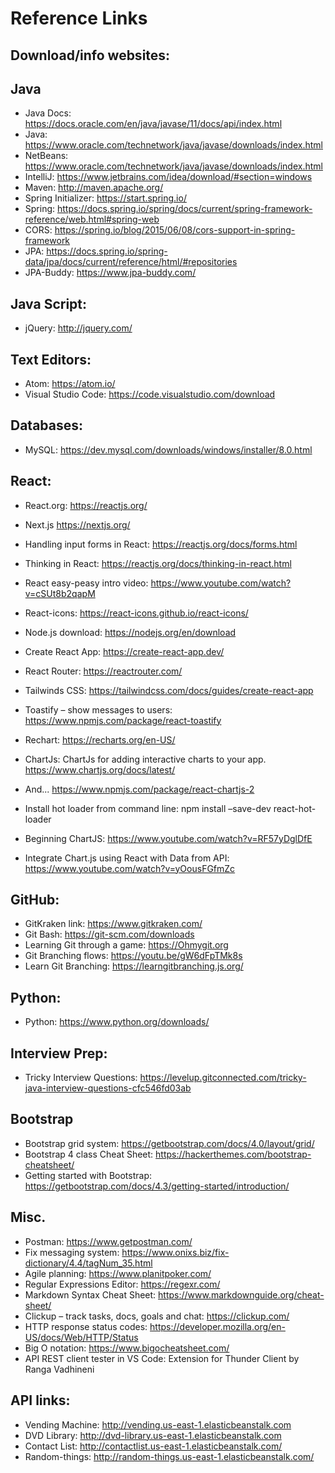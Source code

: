 # Reference Links
## Download/info websites: 
## Java
- Java Docs: https://docs.oracle.com/en/java/javase/11/docs/api/index.html 
- Java: https://www.oracle.com/technetwork/java/javase/downloads/index.html
- NetBeans: https://www.oracle.com/technetwork/java/javase/downloads/index.html
- IntelliJ: https://www.jetbrains.com/idea/download/#section=windows
- Maven: http://maven.apache.org/
- Spring Initializer:  https://start.spring.io/ 
- Spring: https://docs.spring.io/spring/docs/current/spring-framework-reference/web.html#spring-web
- CORS: https://spring.io/blog/2015/06/08/cors-support-in-spring-framework
- JPA: https://docs.spring.io/spring-data/jpa/docs/current/reference/html/#repositories 
- JPA-Buddy: https://www.jpa-buddy.com/ 

## Java Script:
- jQuery: http://jquery.com/

## Text Editors:
- Atom: https://atom.io/
- Visual Studio Code: https://code.visualstudio.com/download

## Databases:
- MySQL: https://dev.mysql.com/downloads/windows/installer/8.0.html 

## React: 
- React.org: https://reactjs.org/
- Next.js https://nextjs.org/
- Handling input forms in React: https://reactjs.org/docs/forms.html 
- Thinking in React: https://reactjs.org/docs/thinking-in-react.html  
- React easy-peasy intro video: https://www.youtube.com/watch?v=cSUt8b2qapM
- React-icons: https://react-icons.github.io/react-icons/ 
- Node.js download: https://nodejs.org/en/download 
- Create React App: https://create-react-app.dev/ 
- React Router: https://reactrouter.com/ 
- Tailwinds CSS: https://tailwindcss.com/docs/guides/create-react-app 
- Toastify – show messages to users: https://www.npmjs.com/package/react-toastify   
- Rechart:  https://recharts.org/en-US/ 
- ChartJs: ChartJs for adding interactive charts to your app. https://www.chartjs.org/docs/latest/ 

- And... https://www.npmjs.com/package/react-chartjs-2 
- Install hot loader from command line: npm install –save-dev react-hot-loader
- Beginning ChartJS: https://www.youtube.com/watch?v=RF57yDglDfE
- Integrate Chart.js using React with Data from API: https://www.youtube.com/watch?v=yOousFGfmZc 
		
## GitHub:
- GitKraken link: https://www.gitkraken.com/ 
- Git Bash: https://git-scm.com/downloads 
- Learning Git through a game:  https://Ohmygit.org 
- Git Branching flows: https://youtu.be/gW6dFpTMk8s 
- Learn Git Branching: https://learngitbranching.js.org/

## Python:
- Python: https://www.python.org/downloads/ 

## Interview Prep:
- Tricky Interview Questions: https://levelup.gitconnected.com/tricky-java-interview-questions-cfc546fd03ab

## Bootstrap
- Bootstrap grid system: https://getbootstrap.com/docs/4.0/layout/grid/
- Bootstrap 4 class Cheat Sheet: https://hackerthemes.com/bootstrap-cheatsheet/
- Getting started with Bootstrap: https://getbootstrap.com/docs/4.3/getting-started/introduction/ 

## Misc. 
- Postman: https://www.getpostman.com/
- Fix messaging system: https://www.onixs.biz/fix-dictionary/4.4/tagNum_35.html
- Agile planning: https://www.planitpoker.com/  
- Regular Expressions Editor: https://regexr.com/
- Markdown Syntax Cheat Sheet: https://www.markdownguide.org/cheat-sheet/
- Clickup – track tasks, docs, goals and chat: https://clickup.com/ 
- HTTP response status codes: https://developer.mozilla.org/en-US/docs/Web/HTTP/Status 
- Big O notation: https://www.bigocheatsheet.com/ 
- API REST client tester in VS Code:  Extension for Thunder Client by Ranga Vadhineni

## API links:
- Vending Machine: http://vending.us-east-1.elasticbeanstalk.com
- DVD Library: http://dvd-library.us-east-1.elasticbeanstalk.com
- Contact List: http://contactlist.us-east-1.elasticbeanstalk.com/
- Random-things: http://random-things.us-east-1.elasticbeanstalk.com/



